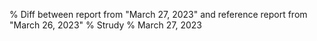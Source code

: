 % Diff between report from "March 27, 2023" and reference report from "March 26, 2023"
% Strudy
% March 27, 2023


